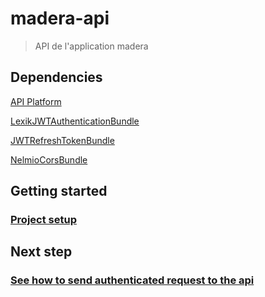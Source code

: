 # madera-api

> API de l'application madera

## Dependencies

[API Platform](https://api-platform.com/docs/)

[LexikJWTAuthenticationBundle](https://github.com/lexik/LexikJWTAuthenticationBundle)

[JWTRefreshTokenBundle](https://github.com/markitosgv/JWTRefreshTokenBundle)

[NelmioCorsBundle](https://github.com/nelmio/NelmioCorsBundle)


## Getting started

### [Project setup](Documentation/GettingStarted.md)

## Next step

### [See how to send authenticated request to the api](Documentation/Api.md)
